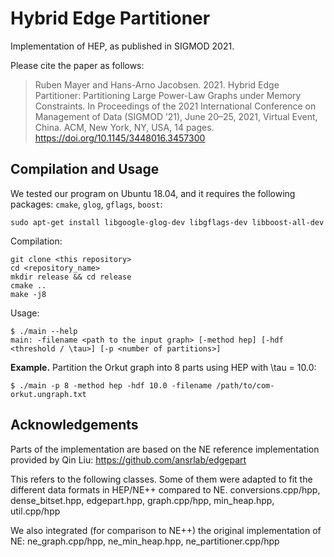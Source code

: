 Hybrid Edge Partitioner
=============================================

Implementation of HEP, as published in SIGMOD 2021.

Please cite the paper as follows:

> Ruben Mayer and Hans-Arno Jacobsen. 2021. Hybrid Edge Partitioner: Partitioning Large Power-Law Graphs under Memory Constraints. In Proceedings of the 2021 International Conference on Management of Data (SIGMOD ’21), June 20–25, 2021, Virtual Event, China. ACM, New York, NY, USA, 14 pages. https://doi.org/10.1145/3448016.3457300

Compilation and Usage
---------------------

We tested our program on Ubuntu 18.04, and it requires the following
packages: `cmake`, `glog`, `gflags`, `boost`:
```
sudo apt-get install libgoogle-glog-dev libgflags-dev libboost-all-dev
```

Compilation:
```
git clone <this repository>
cd <repository_name>
mkdir release && cd release
cmake ..
make -j8
```

Usage:
```
$ ./main --help
main: -filename <path to the input graph> [-method hep] [-hdf <threshold / \tau>] [-p <number of partitions>] 
```

**Example.** Partition the Orkut graph into 8 parts using HEP with \tau = 10.0:
```
$ ./main -p 8 -method hep -hdf 10.0 -filename /path/to/com-orkut.ungraph.txt
```

Acknowledgements
---------------------
Parts of the implementation are based on the NE reference implementation provided by Qin Liu: https://github.com/ansrlab/edgepart

This refers to the following classes. Some of them were adapted to fit the different data formats in HEP/NE++ compared to NE.
conversions.cpp/hpp,
dense_bitset.hpp,
edgepart.hpp,
graph.cpp/hpp, 
min_heap.hpp,
util.cpp/hpp

We also integrated (for comparison to NE++) the original implementation of NE:
ne_graph.cpp/hpp,
ne_min_heap.hpp,
ne_partitioner.cpp/hpp
